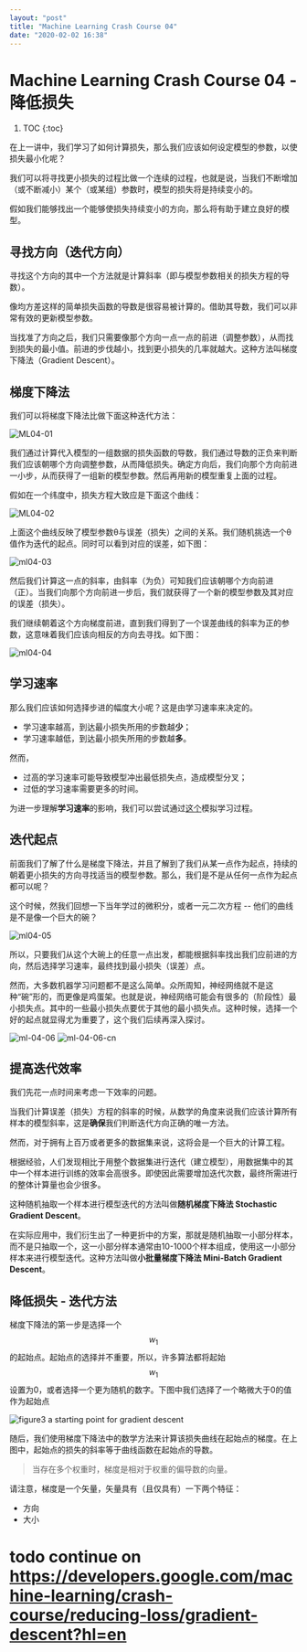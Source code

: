 ```yaml
---
layout: "post"
title: "Machine Learning Crash Course 04"
date: "2020-02-02 16:38"
---
```


# Machine Learning Crash Course 04 - 降低损失

1. TOC
{:toc}

在上一讲中，我们学习了如何计算损失，那么我们应该如何设定模型的参数，以使损失最小化呢？

我们可以将寻找更小损失的过程比做一个连续的过程，也就是说，当我们不断增加（或不断减小）某个（或某组）参数时，模型的损失将是持续变小的。

假如我们能够找出一个能够使损失持续变小的方向，那么将有助于建立良好的模型。

## 寻找方向（迭代方向）

寻找这个方向的其中一个方法就是计算斜率（即与模型参数相关的损失方程的导数）。

像均方差这样的简单损失函数的导数是很容易被计算的。借助其导数，我们可以非常有效的更新模型参数。

当找准了方向之后，我们只需要像那个方向一点一点的前进（调整参数），从而找到损失的最小值。前进的步伐越小，找到更小损失的几率就越大。这种方法叫梯度下降法（Gradient Descent）。

## 梯度下降法

我们可以将梯度下降法比做下面这种迭代方法：

![ML04-01](/images/2020/02/ml04-01.png)

我们通过计算代入模型的一组数据的损失函数的导数，我们通过导数的正负来判断我们应该朝哪个方向调整参数，从而降低损失。确定方向后，我们向那个方向前进一小步，从而获得了一组新的模型参数。然后再用新的模型重复上面的过程。

假如在一个纬度中，损失方程大致应是下面这个曲线：

![ML04-02](/images/2020/02/ml04-02.png)

上面这个曲线反映了模型参数θ与误差（损失）之间的关系。我们随机挑选一个θ值作为迭代的起点。同时可以看到对应的误差，如下图：

![ml04-03](/images/2020/02/ml04-03.png)

然后我们计算这一点的斜率，由斜率（为负）可知我们应该朝哪个方向前进（正）。当我们向那个方向前进一步后，我们就获得了一个新的模型参数及其对应的误差（损失）。

我们继续朝着这个方向梯度前进，直到我们得到了一个误差曲线的斜率为正的参数，这意味着我们应该向相反的方向去寻找。如下图：

![ml04-04](/images/2020/02/ml04-04.png)

## 学习速率

那么我们应该如何选择步进的幅度大小呢？这是由学习速率来决定的。

- 学习速率越高，到达最小损失所用的步数越**少**；
- 学习速率越低，到达最小损失所用的步数越**多**。

然而，

- 过高的学习速率可能导致模型冲出最低损失点，造成模型分叉；
- 过低的学习速率需要更多的时间。

为进一步理解**学习速率**的影响，我们可以尝试通过[这个](https://developers.google.com/machine-learning/crash-course/fitter/graph)模拟学习过程。

## 迭代起点

前面我们了解了什么是梯度下降法，并且了解到了我们从某一点作为起点，持续的朝着更小损失的方向寻找适当的模型参数。那么，我们是不是从任何一点作为起点都可以呢？

这个时候，然我们回想一下当年学过的微积分，或者一元二次方程 -- 他们的曲线是不是像一个巨大的碗？

![ml04-05](/images/2020/02/ml04-05.png)

所以，只要我们从这个大碗上的任意一点出发，都能根据斜率找出我们应前进的方向，然后选择学习速率，最终找到最小损失（误差）点。

然而，大多数机器学习问题都不是这么简单。众所周知，神经网络就不是这种“碗”形的，而更像是鸡蛋架。也就是说，神经网络可能会有很多的（阶段性）最小损失点。其中的一些最小损失点要优于其他的最小损失点。这种时候，选择一个好的起点就显得尤为重要了，这个我们后续再深入探讨。

![ml-04-06](/images/2020/02/ml-04-06.png)
![ml-04-06-cn](/images/2020/02/ml-04-06-cn.png)

## 提高迭代效率

我们先花一点时间来考虑一下效率的问题。

当我们计算误差（损失）方程的斜率的时候，从数学的角度来说我们应该计算所有样本的模型斜率，这是**确保**我们判断迭代方向正确的唯一方法。

然而，对于拥有上百万或者更多的数据集来说，这将会是一个巨大的计算工程。

根据经验，人们发现相比于用整个数据集进行迭代（建立模型），用数据集中的其中一个样本进行训练的效率会高很多。即使因此需要增加迭代次数，最终所需进行的整体计算量也会少很多。

这种随机抽取一个样本进行模型迭代的方法叫做**随机梯度下降法 Stochastic Gradient Descent**。

在实际应用中，我们衍生出了一种更折中的方案，那就是随机抽取一小部分样本，而不是只抽取一个，这一小部分样本通常由10-1000个样本组成，使用这一小部分样本来进行模型迭代。这种方法叫做**小批量梯度下降法 Mini-Batch Gradient Descent**。

## 降低损失 - 迭代方法

梯度下降法的第一步是选择一个$$w_1$$的起始点。起始点的选择并不重要，所以，许多算法都将起始$$w_1$$设置为0，或者选择一个更为随机的数字。下图中我们选择了一个略微大于0的值作为起始点

![figure3 a starting point for gradient descent](/images/2020/02/figure3-a-starting-point-for-gradient-descent.png)

随后，我们使用梯度下降法中的数学方法来计算该损失曲线在起始点的梯度。在上图中，起始点的损失的斜率等于曲线函数在起始点的导数。

  > 当存在多个权重时，梯度是相对于权重的偏导数的向量。

请注意，梯度是一个矢量，矢量具有（且仅具有）一下两个特征：

- 方向
- 大小

# todo continue on https://developers.google.com/machine-learning/crash-course/reducing-loss/gradient-descent?hl=en
